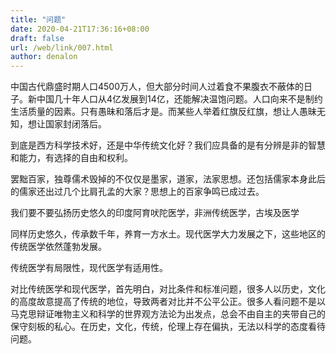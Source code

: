 ```yaml
---
title: "问题"
date: 2020-04-21T17:36:16+08:00
draft: false
url: /web/link/007.html
author: denalon
---
```



中国古代鼎盛时期人口4500万人，但大部分时间人过着食不果腹衣不蔽体的日子。新中国几十年人口从4亿发展到14亿，还能解决温饱问题。人口向来不是制约生活质量的因素。只有愚昧和落后才是。而某些人举着红旗反红旗，想让人愚昧无知，想让国家封闭落后。

到底是西方科学技术好，还是中华传统文化好？我们应具备的是有分辨是非的智慧和能力，有选择的自由和权利。

罢黜百家，独尊儒术毁掉的不仅仅是墨家，道家，法家思想。还包括儒家本身此后的儒家还出过几个比肩孔孟的大家？思想上的百家争鸣已成过去。



我们要不要弘扬历史悠久的印度阿育吠陀医学，非洲传统医学，古埃及医学

同样历史悠久，传承数千年，养育一方水土。现代医学大力发展之下，这些地区的传统医学依然蓬勃发展。

传统医学有局限性，现代医学有适用性。

对比传统医学和现代医学，首先明白，对比条件和标准问题，很多人以历史，文化的高度故意提高了传统的地位，导致两者对比并不公平公正。很多人看问题不是以马克思辩证唯物主义和科学的世界观方法论为出发点，总会不由自主的夹带自己的保守刻板的私心。在历史，文化，传统，伦理上存在偏执，无法以科学的态度看待问题。
